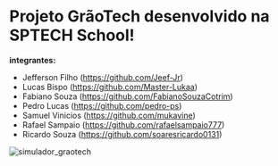 

# Projeto GrãoTech desenvolvido na SPTECH School!

__integrantes:__

- Jefferson Filho (https://github.com/Jeef-Jr)
- Lucas Bispo (https://github.com/Master-Lukaa)
- Fabiano Souza (https://github.com/FabianoSouzaCotrim)
- Pedro Lucas (https://github.com/pedro-ps)
- Samuel Vinicios (https://github.com/mukavine)
- Rafael Sampaio (https://github.com/rafaelsampaio777)
- Ricardo Souza (https://github.com/soaresricardo0131)

![simulador_graotech](https://user-images.githubusercontent.com/78982351/158200349-ea276d40-0d38-4ce0-b4fe-6701c56dea2f.png)
